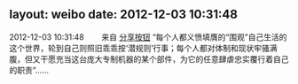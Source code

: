layout: weibo
date: 2012-12-03 10:31:48
---
2012-12-03 10:31:48  &nbsp;&nbsp;&nbsp;&nbsp;&nbsp;&nbsp; 来自 <a href="http://app.weibo.com/t/feed/cUcI1A" rel="nofollow">分享按钮</a>
“每个人都义愤填膺的“围观”自己生活的这个世界，轮到自己则照旧乖乖按‘潜规则’行事；每个人都对体制和现状牢骚满腹，但又干愿充当这台庞大专制机器的某个部件，为它的任意肆虐忠实覆行着自己的职责”…… ​​​
